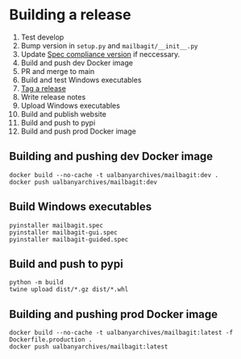 # Building a release

1. Test develop
2. Bump version in `setup.py` and `mailbagit/__init__.py`
3. Update [Spec compliance version](https://github.com/UAlbanyArchives/mailbagit/blob/develop/mailbagit/controller.py#L114) if neccessary.
4. Build and push dev Docker image
5. PR and merge to main
6. Build and test Windows executables
7. [Tag a release](https://docs.github.com/en/repositories/releasing-projects-on-github/managing-releases-in-a-repository)
8. Write release notes
9. Upload Windows executables
10. Build and publish website
11. Build and push to pypi
12. Build and push prod Docker image

## Building and pushing dev Docker image

```
docker build --no-cache -t ualbanyarchives/mailbagit:dev .
docker push ualbanyarchives/mailbagit:dev
```

## Build Windows executables

```
pyinstaller mailbagit.spec
pyinstaller mailbagit-gui.spec
pyinstaller mailbagit-guided.spec
```

## Build and push to pypi
```
python -m build
twine upload dist/*.gz dist/*.whl
```

## Building and pushing prod Docker image

```
docker build --no-cache -t ualbanyarchives/mailbagit:latest -f Dockerfile.production .
docker push ualbanyarchives/mailbagit:latest
```
